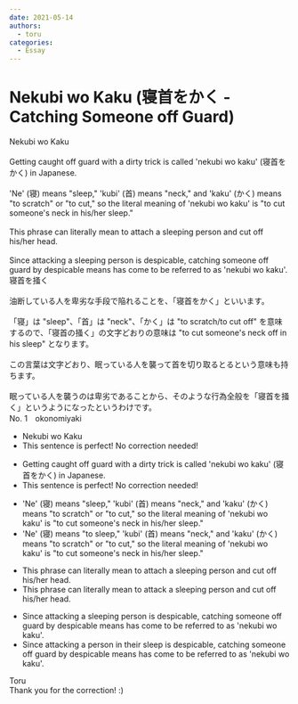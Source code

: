 ```yaml
---
date: 2021-05-14
authors:
  - toru
categories:
  - Essay
---
```


<h1 id="subject_show">Nekubi wo Kaku (寝首をかく - Catching Someone off Guard)</h1>
<div class="date" hidden>May 14, 2021 10:49</div>
<div id="post"><div id="body_show_ori">
Nekubi wo Kaku<br/><br/>Getting caught off guard with a dirty trick is called 'nekubi wo kaku' (寝首をかく) in Japanese.<br/><br/>'Ne' (寝) means "sleep," 'kubi' (首) means "neck," and 'kaku' (かく) means "to scratch" or "to cut," so the literal meaning of 'nekubi wo kaku' is "to cut someone's neck in his/her sleep."<br/><br/>This phrase can literally mean to attach a sleeping person and cut off his/her head.<br/><br/>Since attacking a sleeping person is despicable, catching someone off guard by despicable means has come to be referred to as 'nekubi wo kaku'.
</div></div>

<!-- more -->

<div id="post_ja"><div id="body_show_mo">
寝首を掻く<br/><br/>油断している人を卑劣な手段で陥れることを、「寝首をかく」といいます。<br/><br/>「寝」は "sleep"、「首」は "neck"、「かく」は "to scratch/to cut off" を意味するので、「寝首の掻く」の文字どおりの意味は "to cut someone's neck off in his sleep" となります。<br/><br/>この言葉は文字どおり、眠っている人を襲って首を切り取るとるという意味も持ちます。<br/><br/>眠っている人を襲うのは卑劣であることから、そのような行為全般を「寝首を掻く」というようになったというわけです。
</div></div>
<div id="block"><div class="first_name"> No. 1　<span class="just_name">okonomiyaki</span></div><div id="block2">
<ul class="correction_field">
<li class="incorrect">Nekubi wo Kaku</li>
<li class="corrected perfect">This sentence is perfect! No correction needed!</li>
</ul>
<ul class="correction_field">
<li class="incorrect">Getting caught off guard with a dirty trick is called 'nekubi wo kaku' (寝首をかく) in Japanese.</li>
<li class="corrected perfect">This sentence is perfect! No correction needed!</li>
</ul>
<ul class="correction_field">
<li class="incorrect">'Ne' (寝) means "sleep," 'kubi' (首) means "neck," and 'kaku' (かく) means "to scratch" or "to cut," so the literal meaning of 'nekubi wo kaku' is "to cut someone's neck in his/her sleep."</li>
<li class="corrected correct">
'Ne' (寝) means "<span class="f_gray">to</span> sleep," 'kubi' (首) means "neck," and 'kaku' (かく) means "to scratch" or "to cut," so the literal meaning of 'nekubi wo kaku' is "to cut someone's neck in his/her sleep."
</li>
</ul>
<ul class="correction_field">
<li class="incorrect">This phrase can literally mean to attach a sleeping person and cut off his/her head.</li>
<li class="corrected correct">
This phrase can literally mean <span class="f_red">to attack</span> a sleeping person and cut off his/her head.
</li>
</ul>
<ul class="correction_field">
<li class="incorrect">Since attacking a sleeping person is despicable, catching someone off guard by despicable means has come to be referred to as 'nekubi wo kaku'.</li>
<li class="corrected correct">
Since attacking a <span class="f_gray">person in their sleep is</span> despicable, catching someone off guard by despicable means has come to be referred to as 'nekubi wo kaku'.
</li>
</ul>
</div><div class="name"><span class="just_name">Toru</span><br>
Thank you for the correction! :)
</div>
</div>
